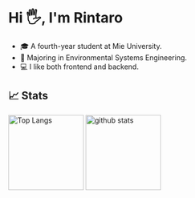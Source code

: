 # Hi 🖐️, I'm Rintaro
<ul>
  <li>🎓 A fourth-year student at Mie University.</li>
  <li>🌱 Majoring in Environmental Systems Engineering.</li>
  <li>💻 I like both frontend and backend.</li>
</ul>  


## 📈 Stats
<p align="left"> 
  <img alt="Top Langs" height="150px" src="https://github-readme-stats-clone-t8uc.vercel.app
/api/top-langs/?username=rintarotajima&show_icons=true&hide_title=true&hide_border=true&layout=compact&text_color=000&theme=graywhite" />
  <img alt="github stats" height="150px" src="https://github-readme-stats-clone-t8uc.vercel.app
/api?username=rintarotajima&show_icons=true&hide_title=true&hide_border=true&layout=compact&text_color=000&icon_color=000&theme=graywhite" />
</p>
